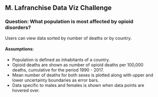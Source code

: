 

## M. Lafranchise Data Viz Challenge

### Question: What population is most affected by opioid disorders?
Users can view data sorted by number of deaths or by country.

#### Assumptions: 
- Population is defined as inhabitants of a country.
- Opioid deaths are shown as number of opioid deaths per 100,000 deaths, cumulative for the period 1990 - 2017.
- Mean number of deaths for both sexes is plotted along with upper and lower uncertainty boundaries as error bars.
- Data specific to males and females is shown when data points are hovered over.